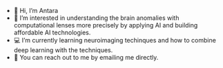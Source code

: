 - 👋 Hi, I’m Antara
- 🧠 I’m interested in understanding the brain anomalies with computational lenses more precisely by applying AI and building affordable AI technologies.
- 💻 I’m currently learning neuroimaging techinques and how to combine deep learning with the techniques.
- 📩 You can reach out to me by emailing me directly.

<!---
antitikhsha/antitikhsha is a ✨ special ✨ repository because its `README.md` (this file) appears on your GitHub profile.
You can click the Preview link to take a look at your changes.
--->
